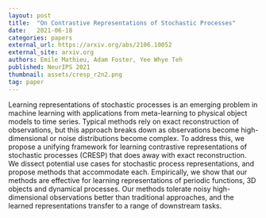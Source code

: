 ```yaml
---
layout: post
title:  "On Contrastive Representations of Stochastic Processes"
date:   2021-06-18
categories: papers
external_url: https://arxiv.org/abs/2106.10052
external_site: arxiv.org
authors: Emile Mathieu, Adam Foster, Yee Whye Teh
published: NeurIPS 2021 
thumbnail: assets/cresp_r2n2.png
tag: paper
---
```


Learning representations of stochastic processes is an emerging problem in machine learning with applications from meta-learning to physical object models to time series. Typical methods rely on exact reconstruction of observations, but this approach breaks down as observations become high-dimensional or noise distributions become complex. To address this, we propose a unifying framework for learning contrastive representations of stochastic processes (CRESP) that does away with exact reconstruction. We dissect potential use cases for stochastic process representations, and propose methods that accommodate each. Empirically, we show that our methods are effective for learning representations of periodic functions, 3D objects and dynamical processes. Our methods tolerate noisy high-dimensional observations better than traditional approaches, and the learned representations transfer to a range of downstream tasks. 